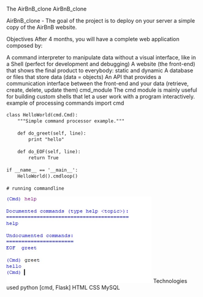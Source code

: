 The AirBnB_clone
AirBnB_clone

AirBnB_clone - The goal of the project is to deploy on your server a simple copy of the AirBnB website.

Objectives
After 4 months, you will have a complete web application composed by:

A command interpreter to manipulate data without a visual interface, like in a Shell (perfect for development and debugging)
A website (the front-end) that shows the final product to everybody: static and dynamic
A database or files that store data (data = objects)
An API that provides a communication interface between the front-end and your data (retrieve, create, delete, update them)
cmd_module
The cmd module is mainly useful for building custom shells that let a user work with a program interactively.
example of processing commands
    import cmd

    class HelloWorld(cmd.Cmd):
        """Simple command processor example."""
        
        def do_greet(self, line):
            print "hello"
        
        def do_EOF(self, line):
            return True

    if __name__ == '__main__':
        HelloWorld().cmdloop()

    # running commandline
![cmd_module](https://github.com/okekolawolesunday009/AirBnB_clone/blob/main/images/code.jpg "cmd_module ")
Technologies used
python [cmd, Flask]
HTML
CSS
MySQL
